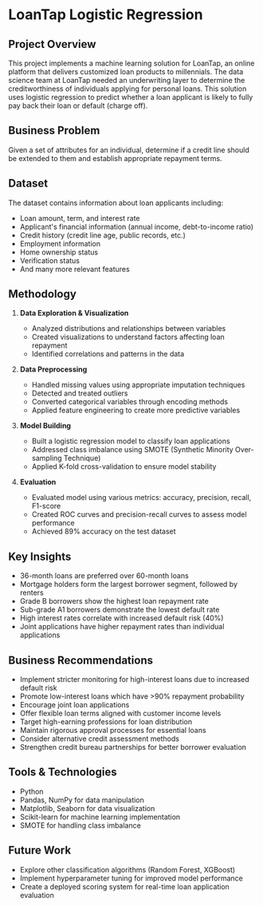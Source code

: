 # LoanTap Logistic Regression

## Project Overview
This project implements a machine learning solution for LoanTap, an online platform that delivers customized loan products to millennials. The data science team at LoanTap needed an underwriting layer to determine the creditworthiness of individuals applying for personal loans. This solution uses logistic regression to predict whether a loan applicant is likely to fully pay back their loan or default (charge off).

## Business Problem
Given a set of attributes for an individual, determine if a credit line should be extended to them and establish appropriate repayment terms.

## Dataset
The dataset contains information about loan applicants including:
- Loan amount, term, and interest rate
- Applicant's financial information (annual income, debt-to-income ratio)
- Credit history (credit line age, public records, etc.)
- Employment information
- Home ownership status
- Verification status
- And many more relevant features

## Methodology
1. **Data Exploration & Visualization**
   - Analyzed distributions and relationships between variables
   - Created visualizations to understand factors affecting loan repayment
   - Identified correlations and patterns in the data

2. **Data Preprocessing**
   - Handled missing values using appropriate imputation techniques
   - Detected and treated outliers
   - Converted categorical variables through encoding methods
   - Applied feature engineering to create more predictive variables

3. **Model Building**
   - Built a logistic regression model to classify loan applications
   - Addressed class imbalance using SMOTE (Synthetic Minority Over-sampling Technique)
   - Applied K-fold cross-validation to ensure model stability

4. **Evaluation**
   - Evaluated model using various metrics: accuracy, precision, recall, F1-score
   - Created ROC curves and precision-recall curves to assess model performance
   - Achieved 89% accuracy on the test dataset

## Key Insights
- 36-month loans are preferred over 60-month loans
- Mortgage holders form the largest borrower segment, followed by renters
- Grade B borrowers show the highest loan repayment rate
- Sub-grade A1 borrowers demonstrate the lowest default rate
- High interest rates correlate with increased default risk (40%)
- Joint applications have higher repayment rates than individual applications

## Business Recommendations
- Implement stricter monitoring for high-interest loans due to increased default risk
- Promote low-interest loans which have >90% repayment probability
- Encourage joint loan applications
- Offer flexible loan terms aligned with customer income levels
- Target high-earning professions for loan distribution
- Maintain rigorous approval processes for essential loans
- Consider alternative credit assessment methods
- Strengthen credit bureau partnerships for better borrower evaluation

## Tools & Technologies
- Python
- Pandas, NumPy for data manipulation
- Matplotlib, Seaborn for data visualization
- Scikit-learn for machine learning implementation
- SMOTE for handling class imbalance

## Future Work
- Explore other classification algorithms (Random Forest, XGBoost)
- Implement hyperparameter tuning for improved model performance
- Create a deployed scoring system for real-time loan application evaluation
